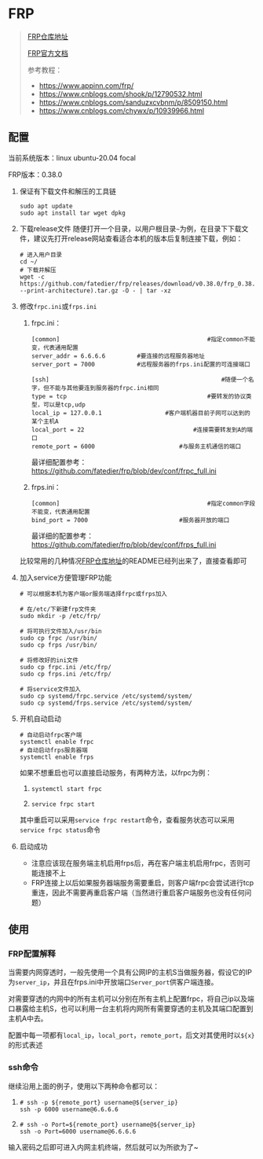 # FRP

> [FRP仓库地址](https://github.com/fatedier/frp)
>
> [FRP官方文档](https://gofrp.org/docs/)
>
> 参考教程：
>
> - <https://www.appinn.com/frp/>
> - https://www.cnblogs.com/shook/p/12790532.html
> - https://www.cnblogs.com/sanduzxcvbnm/p/8509150.html
> - https://www.cnblogs.com/chywx/p/10939966.html



## 配置

当前系统版本：linux ubuntu-20.04 focal

FRP版本：0.38.0

1. 保证有下载文件和解压的工具链

   ```shell
   sudo apt update
   sudo apt install tar wget dpkg
   ```

   

2. 下载release文件
   随便打开一个目录，以用户根目录`~`为例，在目录下下载文件，建议先打开release网站查看适合本机的版本后复制连接下载，例如：

   ```shell
   # 进入用户目录
   cd ~/
   # 下载并解压
   wget -c https://github.com/fatedier/frp/releases/download/v0.38.0/frp_0.38.0_linux_$(dpkg --print-architecture).tar.gz -O - | tar -xz
   ```

   

3. 修改`frpc.ini`或`frps.ini`

   1. frpc.ini：

      ```shell
      [common]											#指定common不能变，代表通用配置
      server_addr = 6.6.6.6       	#要连接的远程服务器地址
      server_port = 7000            #远程服务器的frps.ini配置的可连接端口
      
      [ssh]													#随便一个名字，但不能与其他要连到服务器的frpc.ini相同
      type = tcp										#要转发的协议类型，可以是tcp,udp
      local_ip = 127.0.0.1					#客户端机器目前子网可以达到的某个主机A
      local_port = 22								#连接需要转发到A的端口
      remote_port = 6000						#与服务主机通信的端口
      ```

      最详细配置参考：<https://github.com/fatedier/frp/blob/dev/conf/frpc_full.ini>

   2. frps.ini：

      ```shell
      [common]											#指定common字段不能变，代表通用配置
      bind_port = 7000							#服务器开放的端口
      ```

      最详细的配置参考：<https://github.com/fatedier/frp/blob/dev/conf/frps_full.ini>

   比较常用的几种情况[FRP仓库地址](https://github.com/fatedier/frp)的README已经列出来了，直接查看即可

4. 加入service方便管理FRP功能

   ```shell
   # 可以根据本机为客户端or服务端选择frpc或frps加入
   
   # 在/etc/下新建frp文件夹
   sudo mkdir -p /etc/frp/
   
   # 将可执行文件加入/usr/bin
   sudo cp frpc /usr/bin/
   sudo cp frps /usr/bin/
   
   # 将修改好的ini文件
   sudo cp frpc.ini /etc/frp/
   sudo cp frps.ini /etc/frp/
   
   # 将service文件加入
   sudo cp systemd/frpc.service /etc/systemd/system/
   sudo cp systemd/frps.service /etc/systemd/system/
   ```

5. 开机自动启动

   ```shell
   # 自动启动frpc客户端
   systemctl enable frpc
   # 自动启动frps服务器端
   systemctl enable frps
   ```

   如果不想重启也可以直接启动服务，有两种方法，以frpc为例：

   1. ```shell
      systemctl start frpc
      ```

   2. ```shell
      service frpc start
      ```

   其中重启可以采用`service frpc restart`命令，查看服务状态可以采用`service frpc status`命令

6. 启动成功

   + 注意应该现在服务端主机启用frps后，再在客户端主机启用frpc，否则可能连接不上
   + FRP连接上以后如果服务器端服务需要重启，则客户端frpc会尝试进行tcp重连，因此不需要再重启客户端（当然进行重启客户端服务也没有任何问题）

## 使用

### FRP配置解释

当需要内网穿透时，一般先使用一个具有公网IP的主机S当做服务器，假设它的IP为`server_ip`，并且在frps.ini中开放端口`Server_port`供客户端连接。

对需要穿透的内网中的所有主机可以分别在所有主机上配置frpc，将自己ip以及端口暴露给主机S，也可以利用一台主机将内网所有需要穿透的主机及其端口配置到主机A中去。

配置中每一项都有`local_ip`，`local_port`，`remote_port`，后文对其使用时以`${x}`的形式表述



### ssh命令

继续沿用上面的例子，使用以下两种命令都可以：

1. ```shell
   # ssh -p ${remote_port} username@${server_ip}
   ssh -p 6000 username@6.6.6.6
   ```

2. ```shell
   # ssh -o Port=${remote_port} username@${server_ip}
   ssh -o Port=6000 username@6.6.6.6
   ```

   

输入密码之后即可进入内网主机终端，然后就可以为所欲为了~